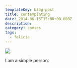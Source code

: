 ```yaml
---
templateKey: blog-post
title: contemplating
date: 2014-06-15T15:00:00.000Z
description:
category: comics
tags:
  - felicia
---
```

![](/img/comics_contemplating.jpg)

I am a simple person.